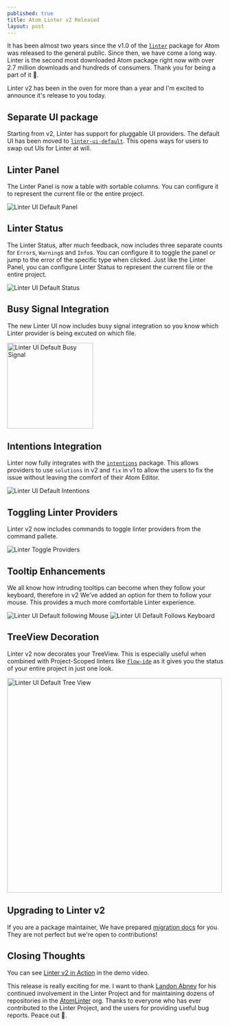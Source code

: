 ```yaml
---
published: true
title: Atom Linter v2 Released
layout: post
---
```


It has been almost two years since the v1.0 of the [`linter`][] package for Atom was released to the general public. Since then, we have come a long way. Linter is the second most downloaded Atom package right now with over 2.7 million downloads and hundreds of consumers. Thank you for being a part of it 🙇.

Linter v2 has been in the oven for more than a year and I'm excited to announce it's release to you today.

## Separate UI package

Starting from v2, Linter has support for pluggable UI providers. The default UI has been moved to [`linter-ui-default`][]. This opens ways for users to swap out UIs for Linter at will.

## Linter Panel

The Linter Panel is now a table with sortable columns. You can configure it to represent the current file or the entire project.

![Linter UI Default Panel](https://cloud.githubusercontent.com/assets/4278113/23875411/29906274-085b-11e7-88f9-a1c05a18d7eb.gif)

## Linter Status

The Linter Status, after much feedback, now includes three separate counts for `Error`s, `Warning`s and `Info`s. You can configure it to toggle the panel or jump to the error of the specific type when clicked. Just like the Linter Panel, you can configure Linter Status to represent the current file or the entire project.

<img alt="Linter UI Default Status" src="https://cloud.githubusercontent.com/assets/4278113/23875588/e4580544-085b-11e7-84c7-df6cc9725b0f.gif" />

## Busy Signal Integration

The new Linter UI now includes busy signal integration so you know which Linter provider is being excuted on which file.

<img alt="Linter UI Default Busy Signal" height="200" src="https://cloud.githubusercontent.com/assets/4278113/23875763/5c738c6a-085c-11e7-8d72-5b73f9306650.gif" />

## Intentions Integration

Linter now fully integrates with the [`intentions`][] package. This allows providers to use `solutions` in v2 and `fix` in v1 to allow the users to fix the issue without leaving the comfort of their Atom Editor.

<img alt="Linter UI Default Intentions" src="https://cloud.githubusercontent.com/assets/4278113/23875866/cdd051fe-085c-11e7-81c9-89fa59456891.gif" />

## Toggling Linter Providers

Linter v2 now includes commands to toggle linter providers from the command pallete.

<img alt="Linter Toggle Providers" src="https://cloud.githubusercontent.com/assets/4278113/23630039/56e760a4-02db-11e7-9b9b-0d8321a4ac4c.gif" />

## Tooltip Enhancements

We all know how intruding tooltips can become when they follow your keyboard, therefore in v2 We've added an option for them to follow your mouse. This provides a much more comfortable Linter experience.

<img alt="Linter UI Default following Mouse" src="https://cloud.githubusercontent.com/assets/4278113/23876163/ebec18ca-085d-11e7-9137-b7a2c6ff6a14.gif" />
<img alt="Linter UI Default Follows Keyboard" src="https://cloud.githubusercontent.com/assets/4278113/23876225/3f5d8a98-085e-11e7-8c4f-171b8aa46367.gif" />

## TreeView Decoration

Linter v2 now decorates your TreeView. This is especially useful when combined with Project-Scoped linters like [`flow-ide`][] as it gives you the status of your entire project in just one look.

<img alt="Linter UI Default Tree View" height="500" src="https://cloud.githubusercontent.com/assets/4278113/23876314/b29a88a8-085e-11e7-98ef-33e57fbf12c9.gif" />

## Upgrading to Linter v2

If you are a package maintainer, We have prepared [migration docs](https://github.com/steelbrain/linter/tree/master/docs#migration-guides) for you. They are not perfect but we're open to contributions!

## Closing Thoughts

You can see [Linter v2 in Action](https://www.youtube.com/watch?v=Ek7p49sf8Eo) in the demo video.

This release is really exciting for me. I want to thank [Landon Abney](https://github.com/Arcanemagus) for his continued involvement in the Linter Project and for maintaining dozens of repositories in the [AtomLinter](https://github.com/AtomLinter) org. Thanks to everyone who has ever contributed to the Linter Project, and the users for providing useful bug reports. Peace out 👋.


[`linter`]:https://atom.io/packages/linter
[`linter-ui-default`]:https://atom.io/packages/linter-ui-default
[`intentions`]:https://atom.io/packages/intentions
[`flow-ide`]:https://atom.io/packages/flow-ide
